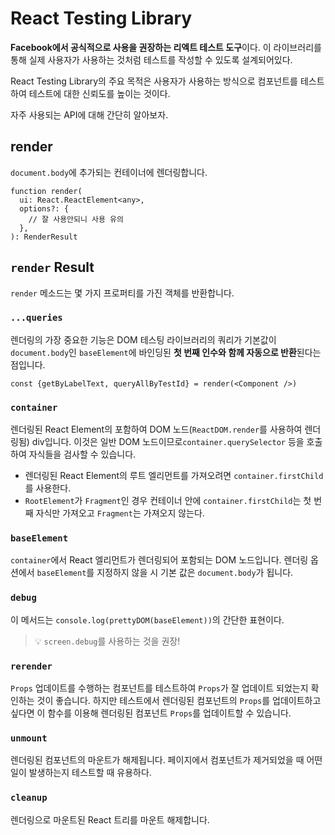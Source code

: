 # React Testing Library

**Facebook에서 공식적으로 사용을 권장하는 리엑트 테스트 도구**이다. 이 라이브러리를 통해 실제 사용자가 사용하는 것처럼 테스트를 작성할 수 있도록 설계되어있다.

React Testing Library의 주요 목적은 사용자가 사용하는 방식으로 컴포넌트를 테스트하여 테스트에 대한 신뢰도를 높이는 것이다.

자주 사용되는 API에 대해 간단히 알아보자.

## render

`document.body`에 추가되는 컨테이너에 렌더링합니다.

```tsx
function render(
  ui: React.ReactElement<any>,
  options?: {
    // 잘 사용안되니 사용 유의
  },
): RenderResult
```

## `render` Result

`render` 메소드는 몇 가지 프로퍼티를 가진 객체를 반환합니다.

### `...queries`

렌더링의 가장 중요한 기능은 DOM 테스팅 라이브러리의 쿼리가 기본값이 `document.body`인 `baseElement`에 바인딩된 **첫 번째 인수와 함께 자동으로 반환**된다는 점입니다.

```tsx
const {getByLabelText, queryAllByTestId} = render(<Component />)
```

### `container`

렌더링된 React Element의 포함하여 DOM 노드(`ReactDOM.render`를 사용하여 렌더링됨) div입니다. 이것은 일반 DOM 노드이므로`container.querySelector` 등을 호출하여 자식들을 검사할 수 있습니다.

- 렌더링된 React Element의 루트 엘리먼트를 가져오려면 `container.firstChild`를 사용한다.
- `RootElement`가 `Fragment`인 경우 컨테이너 안에 `container.firstChild`는 첫 번째 자식만 가져오고 `Fragment`는 가져오지 않는다.

### `baseElement`

`container`에서 React 엘리먼트가 렌더링되어 포함되는 DOM 노드입니다. 렌더링 옵션에서 `baseElement`를 지정하지 않을 시 기본 값은 `document.body`가 됩니다.

### `debug`

이 메서드는 `console.log(prettyDOM(baseElement))`의 간단한 표현이다.

> 💡 `screen.debug`를 사용하는 것을 권장!

### `rerender`

`Props` 업데이트를 수행하는 컴포넌트를 테스트하여 `Props`가 잘 업데이트 되었는지 확인하는 것이 좋습니다. 하지만 테스트에서 렌더링된 컴포넌트의 `Props`를 업데이트하고 싶다면 이 함수를 이용해 렌더링된 컴포넌트 `Props`를 업데이트할 수 있습니다.

### `unmount`

렌더링된 컴포넌트의 마운트가 해제됩니다. 페이지에서 컴포넌트가 제거되었을 때 어떤 일이 발생하는지 테스트할 때 유용하다.

### `cleanup`

렌더링으로 마운트된 React 트리를 마운트 해제합니다.
